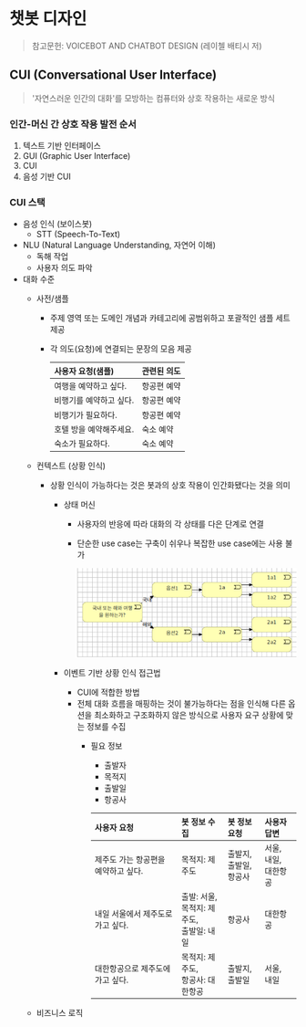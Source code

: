 # 챗봇 디자인

> 참고문헌: VOICEBOT AND CHATBOT DESIGN (레이첼 배티시 저)

## CUI (Conversational User Interface)
> '자연스러운 인간의 대화'를 모방하는 컴퓨터와 상호 작용하는 새로운 방식 

### 인간-머신 간 상호 작용 발전 순서

1. 텍스트 기반 인터페이스
1. GUI (Graphic User Interface)
1. CUI
1. 음성 기반 CUI

### CUI 스택

* 음성 인식 (보이스봇)
  * STT (Speech-To-Text)
* NLU (Natural Language Understanding, 자연어 이해)
  * 독해 작업
  * 사용자 의도 파악
* 대화 수준
  * 사전/샘플
    * 주제 영역 또는 도메인 개념과 카테고리에 공범위하고 포괄적인 샘플 세트 제공
    * 각 의도(요청)에 연결되는 문장의 모음 제공
      
        | 사용자 요청(샘플) | 관련된 의도 |
        | --- | --- |
        | 여행을 예약하고 싶다. | 항공편 예약 |
        | 비행기를 예약하고 싶다. | 항공편 예약 |
        | 비행기가 필요하다. | 항공편 예약 |
        | 호텔 방을 예약해주세요. | 숙소 예약 |
        | 숙소가 필요하다. | 숙소 예약 |
      
  * 컨텍스트 (상황 인식)
    * 상황 인식이 가능하다는 것은 봇과의 상호 작용이 인간화됐다는 것을 의미
      * 상태 머신
        * 사용자의 반응에 따라 대화의 각 상태를 다은 단계로 연결 
        * 단순한 use case는 구축이 쉬우나 복잡한 use case에는 사용 불가
          
          ![상태머신](./img/StateMachine.png)
          
      * 이벤트 기반 상황 인식 접근법
        * CUI에 적합한 방법
        * 전체 대화 흐름을 매핑하는 것이 불가능하다는 점을 인식해 다른 옵션을 최소화하고 구조화하지 않은 방식으로 사용자 요구 상황에 맞는 정보를 수집
          * 필요 정보
            * 출발자
            * 목적지
            * 출발일
            * 항공사
          
            | 사용자 요청 | 봇 정보 수집 | 봇 정보 요청 | 사용자 답변 |
            | --- | --- | --- | --- |
            | 제주도 가는 항공편을 예약하고 싶다. | 목적지: 제주도 | 출발지,<br/> 출발일,<br/> 항공사 | 서울,<br/> 내일,<br/> 대한항공 |
            | 내일 서울에서 제주도로 가고 싶다. | 출발: 서울,<br/> 목적지: 제주도,<br/> 출발일: 내일 | 항공사 | 대한항공 |
            | 대한항공으로 제주도에 가고 싶다. | 목적지: 제주도,<br/> 항공사: 대한항공 | 출발지, <br/> 출발일 | 서울,<br/> 내일 |
      
  * 비즈니스 로직 